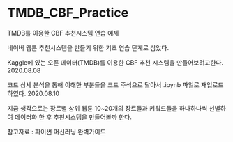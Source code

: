 # TMDB_CBF_Practice
TMDB를 이용한 CBF 추천시스템 연습 예제

네이버 웹툰 추천시스템을 만들기 위한 기초 연습 단계로 삼았다.

Kaggle에 있는 오픈 데이터(TMDB)를 이용한 CBF 추천 시스템을 만들어보려고한다. 2020.08.08

코드 상세 분석을 통해 이해한 부분들을 코드 주석으로 달아서 .ipynb 파일로 재업로드 하였다. 2020.08.10

지금 생각으로는 장르별 상위 웹툰 10~20개의 장르들과 키워드들을 하나하나씩 선별하여 데이터화 한 후 추천시스템을 만들어볼까 한다.



참고자료 : 파이썬 머신러닝 완벽가이드
